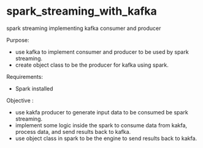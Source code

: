 # spark_streaming_with_kafka
spark streaming implementing kafka consumer and producer

Purpose:

- use kafka to implement consumer and producer to be used by spark streaming.
- create object class to be the producer for kafka using spark.

Requirements:
- Spark installed

Objective :
- use kakfa producer to generate input data to be consumed be spark streaming.
- implement some logic inside the spark to consume data from kakfa, process data, and send results back to kafka.
- use object class in spark to be the engine to send results back to kakfa.
